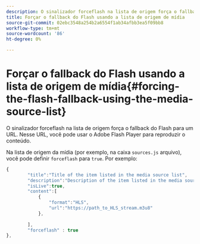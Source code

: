 ```yaml
---
description: O sinalizador forceflash na lista de origem força o fallback do Flash para um URL. Nesse URL, você pode usar o Adobe Flash Player para reproduzir o conteúdo.
title: Forçar o fallback do Flash usando a lista de origem de mídia
source-git-commit: 02ebc3548a254b2a6554f1ab34afbb3ea5f09bb8
workflow-type: tm+mt
source-wordcount: '86'
ht-degree: 0%

---
```


# Forçar o fallback do Flash usando a lista de origem de mídia{#forcing-the-flash-fallback-using-the-media-source-list}

O sinalizador forceflash na lista de origem força o fallback do Flash para um URL. Nesse URL, você pode usar o Adobe Flash Player para reproduzir o conteúdo.

Na lista de origem da mídia (por exemplo, na caixa `sources.js` arquivo), você pode definir `forceflash` para `true`. Por exemplo:

```js
{ 
        "title":"Title of the item listed in the media source list",
        "description":"Description of the item listed in the media source list",
        "isLive":true,
        "content":[ 
            { 
                "format":"HLS",
                "url":"https://path_to_HLS_stream.m3u8"
            },
 
        ],
        "forceflash" : true
},
```
